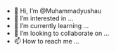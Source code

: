 - 👋 Hi, I’m @Muhammadyushau
- 👀 I’m interested in ...
- 🌱 I’m currently learning ...
- 💞️ I’m looking to collaborate on ...
- 📫 How to reach me ...

<!---
Muhammadyushau/Muhammadyushau is a ✨ special ✨ repository because its `README.md` (this file) appears on your GitHub profile.
You can click the Preview link to take a look at your changes.
--->
